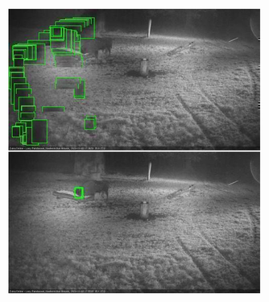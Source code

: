 ![20201103-173547-174551](in2/20201103/20201103-173547-174551_0_.jpg)
![20201103-174557-175601](in2/20201103/20201103-174557-175601_0_.jpg)
